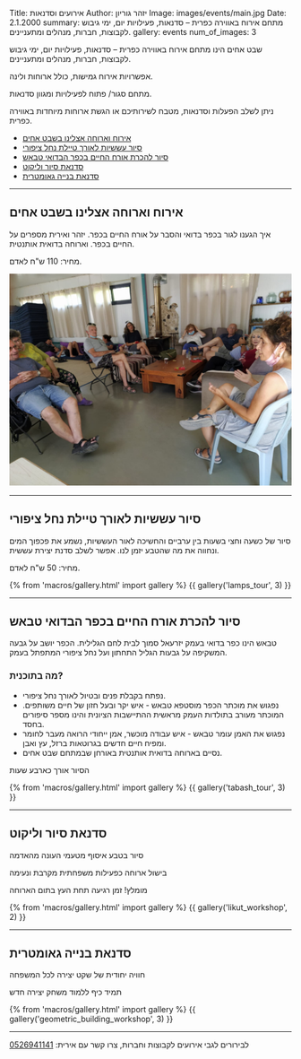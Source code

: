 Title: אירועים וסדנאות
Author: יזהר גוריון
Image: images/events/main.jpg
Date: 2.1.2000
summary: מתחם אירוח באווירה כפרית – סדנאות, פעילויות יום, ימי גיבוש לקבוצות, חברות, מנהלים ומתעניינים.
gallery: events
num_of_images: 3

שבט אחים הינו מתחם אירוח באווירה כפרית – סדנאות, פעילויות יום, ימי גיבוש לקבוצות, חברות, מנהלים ומתעניינים.

אפשרויות אירוח גמישות, כולל ארוחות ולינה.

מתחם סגור/ פתוח לפעילויות ומגוון סדנאות.

ניתן לשלב הפעלות וסדנאות, מטבח לשירותיכם או הגשת ארוחות מיוחדות באווירה כפרית.

- [אירוח וארוחה אצלינו בשבט אחים](#talk-and-lunch)
- [סיור עששיות לאורך טיילת נחל ציפורי](#lamps-tour)
- [סיור להכרת אורח החיים בכפר הבדואי טבאש](#tabash-tour)
- [סדנאת סיור וליקוט](#likut-workshop)
- [סדנאת בנייה גאומטרית](#geometric-building-workshop)

<hr>

## <a name="talk-and-lunch">אירוח וארוחה אצלינו בשבט אחים</a>

איך הגענו לגור בכפר בדואי והסבר על אורח החיים בכפר. יזהר ואירית מספרים על החיים בכפר. וארוחה בדואית אותנטית.

מחיר: 110 ש"ח לאדם.

<div class="image featured">
  <img src="images/irit_talk.jpg">
</div>

<hr>

## <a name="lamps-tour">סיור עששיות לאורך טיילת נחל ציפורי</a>

סיור של כשעה וחצי בשעות בין ערביים והחשיכה לאור העששיות, נשמע את פכפוך המים ונחווה את מה שהטבע יזמן לנו. אפשר לשלב סדנת יצירת עששית.

מחיר: 50 ש"ח לאדם.

{% from 'macros/gallery.html' import gallery %}
{{ gallery('lamps_tour', 3) }}

<hr>

## <a name="tabash-tour">סיור להכרת אורח החיים בכפר הבדואי טבאש</a>

טבאש הינו כפר בדואי בעמק יזרעאל סמוך לבית לחם הגלילית. הכפר יושב על גבעה המשקיפה על גבעות הגליל התחתון ועל נחל ציפורי המתפתל בעמק.

### מה בתוכנית?

- נפתח בקבלת פנים ובטיול לאורך נחל ציפורי.
- נפגוש את מוכתר הכפר מוסטפא טבאש - איש יקר ובעל חזון של חיים משותפים. המוכתר מעורב בתולדות העמק מראשית ההתיישבות הציונית והינו מספר סיפורים בחסד.
- נפגוש את האמן עומר טבאש - איש עבודה מוכשר, אמן ייחודי הרואה מעבר לחומר ומפיח חיים חדשים בגרוטאות ברזל, עץ ואבן.
- נסיים בארוחה בדואית אותנטית באורחן שבמתחם שבט אחים.

הסיור אורך כארבע שעות

{% from 'macros/gallery.html' import gallery %}
{{ gallery('tabash_tour', 3) }}

<hr>

## <a name="likut-workshop">סדנאת סיור וליקוט</a>

סיור בטבע איסוף מטעמי העונה מהאדמה

בישול ארוחה כפעילות משפחתית מקרבת ונעימה

מומלץ! זמן רגיעה תחת העץ בתום הארוחה

{% from 'macros/gallery.html' import gallery %}
{{ gallery('likut_workshop', 2) }}

<hr>

## <a name="geometric-building-workshop">סדנאת בנייה גאומטרית</a>

חוויה יחודית של שקט יצירה לכל המשפחה

תמיד כיף ללמוד משחק יצירה חדש

{% from 'macros/gallery.html' import gallery %}
{{ gallery('geometric_building_workshop', 3) }}

<hr>

לבירורים לגבי אירועים לקבוצות וחברות, צרו קשר עם אירית: <a href="tel:+972526941141">0526941141</a>
